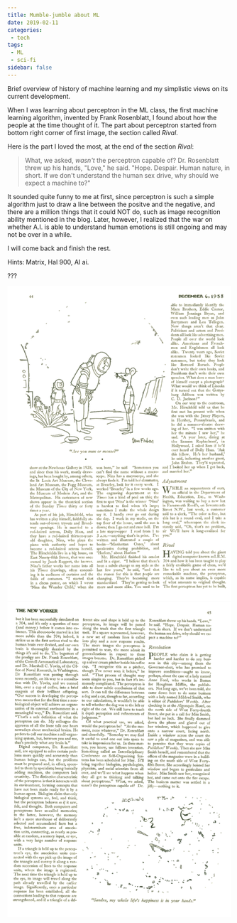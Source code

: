 ```yaml
---
title: Mumble-jumble about ML
date: 2019-02-11
categories:
 - tech
tags:
 - ML
 - sci-fi
sidebar: false
---
```


Brief overview of history of machine learning and my simplistic views on its current development.

<!-- more -->

When I was learning about perceptron in the ML class, the first machine learning algorithm, invented by Frank Rosenblatt, I found about how the people at the time thought of it. The part about perceptron started from bottom right corner of first image, the section called <i>Rival</i>.

Here is the part I loved the most, at the end of the section <i>Rival</i>:

> What, we asked, *wasn't* the perceptron capable of? Dr. Rosenblatt threw up his hands, "Love," he said. "Hope. Despair. Human nature, in short. If we don't understand the human sex drive, why should we expect a machine to?"

It sounded quite funny to me at first, since perceptron is such a simple algorithm just to draw a line between the positve and the negative, and there are a million things that it could NOT do, such as image recognition ability mentioned in the blog. Later, however, I realized that the war on whether A.I. is able to understand human emotions is still ongoing and may not be over in a while.

I will come back and finish the rest.

Hints: Matrix, Hal 900, AI ai.

???

![img 1](/ml/new_yorker_perceptron1.png)
![img 2](/ml/new_yorker_perceptron2.png)